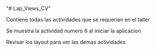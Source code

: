 "# Lap_Views_CV"  

Contiene todas las actividades que se requerian en el taller

Se muestra la actividad numero 6 al iniciar la aplicacion

Revisar los layout para ver las demas actividades

